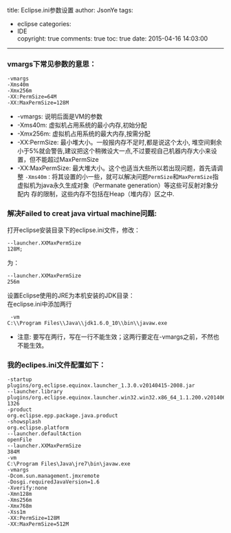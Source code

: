 title: Eclipse.ini参数设置
author: JsonYe
tags:
  - eclipse
categories:
  - IDE  
copyright: true
comments: true
toc: true
date: 2015-04-16 14:03:00
---
### vmargs下常见参数的意思：
```
-vmargs  
-Xms40m  
-Xmx256m  
-XX:PermSize=64M  
-XX:MaxPermSize=128M
```

- -vmargs: 说明后面是VM的参数  
- -Xms40m: 虚拟机占用系统的最小内存,初始分配  
- -Xmx256m: 虚拟机占用系统的最大内存,按需分配  
- -XX:PermSize: 最小堆大小。一般报内存不足时,都是说这个太小, 堆空间剩余小于5%就会警告,建议把这个稍微设大一点,不过要视自己机器内存大小来设置，但不能超过MaxPermSize  
- -XX:MaxPermSize: 最大堆大小。这个也适当大些所以若出现问题，首先请调整 `-Xms40m：`将其设置的小一些，就可以解决问题`PermSize`和`MaxPermSize`指虚拟机为java永久生成对象（Permanate generation）等这些可反射对象分配内 存的限制，这些内存不包括在Heap（堆内存）区之中.

### 解决Failed to creat java virtual machine问题:  
打开eclipse安装目录下的eclipse.ini文件，修改：  
```
--launcher.XXMaxPermSize  
128M;  
```
为：
```  
--launcher.XXMaxPermSize  
256m
```
设置Eclipse使用的JRE为本机安装的JDK目录：  
在eclipse.ini中添加两行  
```
 -vm  
C:\\Program Files\\Java\\jdk1.6.0_10\\bin\\javaw.exe   
```
* 注意: 要写在两行，写在一行不能生效；这两行要定在-vmargs之前，不然也不能生效。

### 我的eclipes.ini文件配置如下：

```
-startup
plugins/org.eclipse.equinox.launcher_1.3.0.v20140415-2008.jar
--launcher.library
plugins/org.eclipse.equinox.launcher.win32.win32.x86_64_1.1.200.v20140603-1326
-product
org.eclipse.epp.package.java.product
-showsplash
org.eclipse.platform
--launcher.defaultAction
openFile
--launcher.XXMaxPermSize
384M
-vm
C:\Program Files\Java\jre7\bin\javaw.exe
-vmargs
-Dcom.sun.management.jmxremote 
-Dosgi.requiredJavaVersion=1.6
-Xverify:none
-Xmn128m
-Xms256m
-Xmx768m
-Xss1m
-XX:PermSize=128M
-XX:MaxPermSize=512M
```